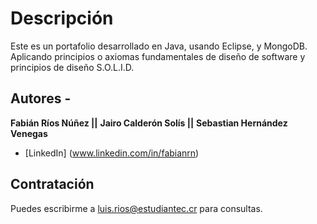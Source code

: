 # Descripción

Este es un portafolio desarrollado en Java, usando Eclipse, y MongoDB. Aplicando principios o axiomas fundamentales de diseño de software y principios de diseño S.O.L.I.D.

## Autores -
**Fabián Ríos Núñez ||**
**Jairo Calderón Solís ||**
**Sebastian Hernández Venegas**

* [LinkedIn] (www.linkedin.com/in/fabianrn)

## Contratación
Puedes escribirme a luis.rios@estudiantec.cr para consultas.

